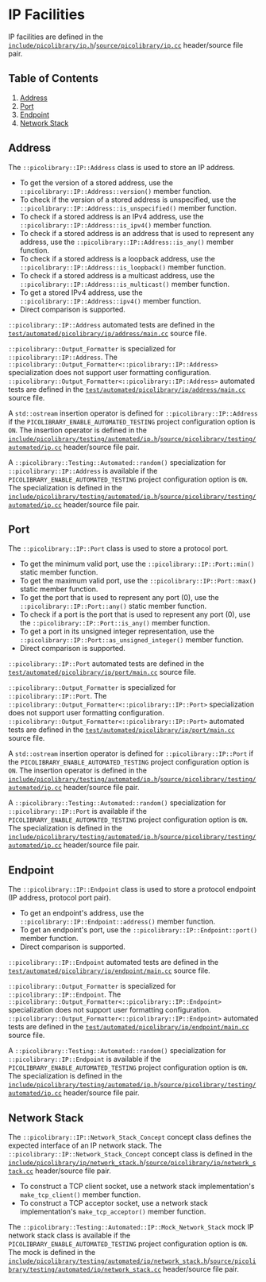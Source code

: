 # IP Facilities
IP facilities are defined in the
[`include/picolibrary/ip.h`](https://github.com/apcountryman/picolibrary/blob/main/include/picolibrary/ip.h)/[`source/picolibrary/ip.cc`](https://github.com/apcountryman/picolibrary/blob/main/source/picolibrary/ip.cc)
header/source file pair.

## Table of Contents
1. [Address](#address)
1. [Port](#port)
1. [Endpoint](#endpoint)
1. [Network Stack](#network-stack)

## Address
The `::picolibrary::IP::Address` class is used to store an IP address.
- To get the version of a stored address, use the `::picolibrary::IP::Address::version()`
  member function.
- To check if the version of a stored address is unspecified, use the
  `::picolibrary::IP::Address::is_unspecified()` member function.
- To check if a stored address is an IPv4 address, use the
  `::picolibrary::IP::Address::is_ipv4()` member function.
- To check if a stored address is an address that is used to represent any address, use
  the `::picolibrary::IP::Address::is_any()` member function.
- To check if a stored address is a loopback address, use the
  `::picolibrary::IP::Address::is_loopback()` member function.
- To check if a stored address is a multicast address, use the
  `::picolibrary::IP::Address::is_multicast()` member function.
- To get a stored IPv4 address, use the `::picolibrary::IP::Address::ipv4()` member
  function.
- Direct comparison is supported.

`::picolibrary::IP::Address` automated tests are defined in the
[`test/automated/picolibrary/ip/address/main.cc`](https://github.com/apcountryman/picolibrary/blob/main/test/automated/picolibrary/ip/address/main.cc)
source file.

`::picolibrary::Output_Formatter` is specialized for `::picolibrary::IP::Address`.
The `::picolibrary::Output_Formatter<::picolibrary::IP::Address>` specialization does not
support user formatting configuration.
`::picolibrary::Output_Formatter<::picolibrary::IP::Address>` automated tests are defined
in the
[`test/automated/picolibrary/ip/address/main.cc`](https://github.com/apcountryman/picolibrary/blob/main/test/automated/picolibrary/ip/address/main.cc)
source file.

A `std::ostream` insertion operator is defined for `::picolibrary::IP::Address` if the
`PICOLIBRARY_ENABLE_AUTOMATED_TESTING` project configuration option is `ON`.
The insertion operator is defined in the
[`include/picolibrary/testing/automated/ip.h`](https://github.com/apcountryman/picolibrary/blob/main/include/picolibrary/testing/automated/ip.h)/[`source/picolibrary/testing/automated/ip.cc`](https://github.com/apcountryman/picolibrary/blob/main/source/picolibrary/testing/automated/ip.cc)
header/source file pair.

A `::picolibrary::Testing::Automated::random()` specialization for
`::picolibrary::IP::Address` is available if the `PICOLIBRARY_ENABLE_AUTOMATED_TESTING`
project configuration option is `ON`.
The specialization is defined in the
[`include/picolibrary/testing/automated/ip.h`](https://github.com/apcountryman/picolibrary/blob/main/include/picolibrary/testing/automated/ip.h)/[`source/picolibrary/testing/automated/ip.cc`](https://github.com/apcountryman/picolibrary/blob/main/source/picolibrary/testing/automated/ip.cc)
header/source file pair.

## Port
The `::picolibrary::IP::Port` class is used to store a protocol port.
- To get the minimum valid port, use the `::picolibrary::IP::Port::min()` static member
  function.
- To get the maximum valid port, use the `::picolibrary::IP::Port::max()` static member
  function.
- To get the port that is used to represent any port (0), use the
  `::picolibrary::IP::Port::any()` static member function.
- To check if a port is the port that is used to represent any port (0), use the
  `::picolibrary::IP::Port::is_any()` member function.
- To get a port in its unsigned integer representation, use the
  `::picolibrary::IP::Port::as_unsigned_integer()` member function.
- Direct comparison is supported.

`::picolibrary::IP::Port` automated tests are defined in the
[`test/automated/picolibrary/ip/port/main.cc`](https://github.com/apcountryman/picolibrary/blob/main/test/automated/picolibrary/ip/port/main.cc)
source file.

`::picolibrary::Output_Formatter` is specialized for `::picolibrary::IP::Port`.
The `::picolibrary::Output_Formatter<::picolibrary::IP::Port>` specialization does not
support user formatting configuration.
`::picolibrary::Output_Formatter<::picolibrary::IP::Port>` automated tests are defined in
the
[`test/automated/picolibrary/ip/port/main.cc`](https://github.com/apcountryman/picolibrary/blob/main/test/automated/picolibrary/ip/port/main.cc)
source file.

A `std::ostream` insertion operator is defined for `::picolibrary::IP::Port` if the
`PICOLIBRARY_ENABLE_AUTOMATED_TESTING` project configuration option is `ON`.
The insertion operator is defined in the
[`include/picolibrary/testing/automated/ip.h`](https://github.com/apcountryman/picolibrary/blob/main/include/picolibrary/testing/automated/ip.h)/[`source/picolibrary/testing/automated/ip.cc`](https://github.com/apcountryman/picolibrary/blob/main/source/picolibrary/testing/automated/ip.cc)
header/source file pair.

A `::picolibrary::Testing::Automated::random()` specialization for
`::picolibrary::IP::Port` is available if the `PICOLIBRARY_ENABLE_AUTOMATED_TESTING`
project configuration option is `ON`.
The specialization is defined in the
[`include/picolibrary/testing/automated/ip.h`](https://github.com/apcountryman/picolibrary/blob/main/include/picolibrary/testing/automated/ip.h)/[`source/picolibrary/testing/automated/ip.cc`](https://github.com/apcountryman/picolibrary/blob/main/source/picolibrary/testing/automated/ip.cc)
header/source file pair.

## Endpoint
The `::picolibrary::IP::Endpoint` class is used to store a protocol endpoint (IP address,
protocol port pair).
- To get an endpoint's address, use the `::picolibrary::IP::Endpoint::address()` member
  function.
- To get an endpoint's port, use the `::picolibrary::IP::Endpoint::port()` member
  function.
- Direct comparison is supported.

`::picolibrary::IP::Endpoint` automated tests are defined in the
[`test/automated/picolibrary/ip/endpoint/main.cc`](https://github.com/apcountryman/picolibrary/blob/main/test/automated/picolibrary/ip/endpoint/main.cc)
source file.

`::picolibrary::Output_Formatter` is specialized for `::picolibrary::IP::Endpoint`.
The `::picolibrary::Output_Formatter<::picolibrary::IP::Endpoint>` specialization does not
support user formatting configuration.
`::picolibrary::Output_Formatter<::picolibrary::IP::Endpoint>` automated tests are defined
in the
[`test/automated/picolibrary/ip/endpoint/main.cc`](https://github.com/apcountryman/picolibrary/blob/main/test/automated/picolibrary/ip/endpoint/main.cc)
source file.

A `::picolibrary::Testing::Automated::random()` specialization for
`::picolibrary::IP::Endpoint` is available if the `PICOLIBRARY_ENABLE_AUTOMATED_TESTING`
project configuration option is `ON`.
The specialization is defined in the
[`include/picolibrary/testing/automated/ip.h`](https://github.com/apcountryman/picolibrary/blob/main/include/picolibrary/testing/automated/ip.h)/[`source/picolibrary/testing/automated/ip.cc`](https://github.com/apcountryman/picolibrary/blob/main/source/picolibrary/testing/automated/ip.cc)
header/source file pair.

## Network Stack
The `::picolibrary::IP::Network_Stack_Concept` concept class defines the expected
interface of an IP network stack.
The `::picolibrary::IP::Network_Stack_Concept` concept class is defined in the
[`include/picolibrary/ip/network_stack.h`](https://github.com/apcountryman/picolibrary/blob/main/include/picolibrary/ip/network_stack.h)/[`source/picolibrary/ip/network_stack.cc`](https://github.com/apcountryman/picolibrary/blob/main/source/picolibrary/ip/network_stack.cc)
header/source file pair.
- To construct a TCP client socket, use a network stack implementation's
  `make_tcp_client()` member function.
- To construct a TCP acceptor socket, use a network stack implementation's
  `make_tcp_acceptor()` member function.

The `::picolibrary::Testing::Automated::IP::Mock_Network_Stack` mock IP network stack
class is available if the `PICOLIBRARY_ENABLE_AUTOMATED_TESTING` project configuration
option is `ON`.
The mock is defined in the
[`include/picolibrary/testing/automated/ip/network_stack.h`](https://github.com/apcountryman/picolibrary/blob/main/include/picolibrary/testing/automated/ip/network_stack.h)/[`source/picolibrary/testing/automated/ip/network_stack.cc`](https://github.com/apcountryman/picolibrary/blob/main/source/picolibrary/testing/automated/ip/network_stack.cc)
header/source file pair.
